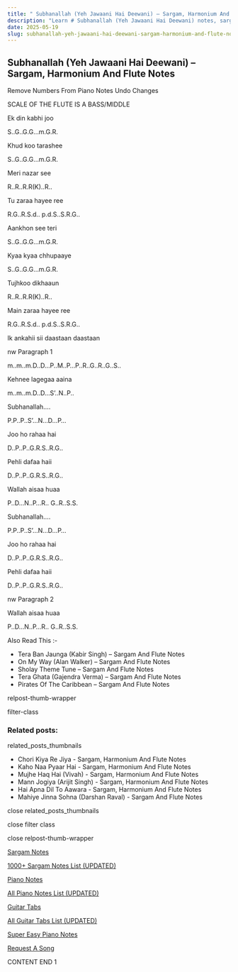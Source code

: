 ```yaml
---
title: " Subhanallah (Yeh Jawaani Hai Deewani) – Sargam, Harmonium And Flute Notes"
description: "Learn # Subhanallah (Yeh Jawaani Hai Deewani) notes, sargam, harmonium notations and flute notes. Easy step-by-step tutorial for beginners."
date: 2025-05-19
slug: subhanallah-yeh-jawaani-hai-deewani-sargam-harmonium-and-flute-notes
---
```


## Subhanallah (Yeh Jawaani Hai Deewani) – Sargam, Harmonium And Flute Notes

Remove Numbers From Piano Notes
Undo Changes

SCALE OF THE FLUTE IS A BASS/MIDDLE

Ek din kabhi joo

S..G..G.G…m.G.R.

Khud koo tarashee

S..G..G.G…m.G.R.

Meri nazar see

R..R..R.R(K)..R..

Tu zaraa hayee ree

R.G..R.S.d.. p.d.S..S.R.G..

Aankhon see teri

S..G..G.G…m.G.R.

Kyaa kyaa chhupaaye

S..G..G.G…m.G.R.

Tujhkoo dikhaaun

R..R..R.R(K)..R..

Main zaraa hayee ree

R.G..R.S.d.. p.d.S..S.R.G..

Ik ankahii sii daastaan daastaan

nw Paragraph 1

m..m..m.D..D…P..M..P…P..R..G..R..G..S..

Kehnee lagegaa aaina

m..m..m.D..D…S’..N..P..

Subhanallah….

P.P..P..S’…N…D…P…

Joo ho rahaa hai

D..P..P..G.R.S..R.G..

Pehli dafaa haii

D..P..P..G.R.S..R.G..

Wallah aisaa huaa

P..D…N..P…R.. G..R..S.S.

Subhanallah….

P.P..P..S’…N…D…P…

Joo ho rahaa hai

D..P..P..G.R.S..R.G..

Pehli dafaa haii

D..P..P..G.R.S..R.G..

nw Paragraph 2

Wallah aisaa huaa

P..D…N..P…R.. G..R..S.S.

Also Read This :-

- Tera Ban Jaunga (Kabir Singh) – Sargam And Flute Notes
- On My Way (Alan Walker) – Sargam And Flute Notes
- Sholay Theme Tune – Sargam And Flute Notes
- Tera Ghata (Gajendra Verma) – Sargam And Flute Notes
- Pirates Of The Caribbean – Sargam And Flute Notes

relpost-thumb-wrapper

filter-class

### Related posts:

related_posts_thumbnails

- Chori Kiya Re Jiya - Sargam, Harmonium And Flute Notes
- Kaho Naa Pyaar Hai - Sargam, Harmonium And Flute Notes
- Mujhe Haq Hai (Vivah) - Sargam, Harmonium And Flute Notes
- Mann Jogiya (Arijit Singh) - Sargam, Harmonium And Flute Notes
- Hai Apna Dil To Aawara - Sargam, Harmonium And Flute Notes
- Mahiye Jinna Sohna (Darshan Raval) - Sargam And Flute Notes

close related_posts_thumbnails

close filter class

close relpost-thumb-wrapper

[Sargam Notes](/sargam-notes.html)

[1000+ Sargam Notes List (UPDATED)](/all-songs-list-sargam-notes.html)

[Piano Notes](/piano-notes.html)

[All Piano Notes List (UPDATED)](/all-songs-list-piano-notes.html)

[Guitar Tabs](/guitar-tabs.html)

[All Guitar Tabs List (UPDATED)](/all-songs-list-guitar-tabs.html)

[Super Easy Piano Notes](https://studywall.in/)

[Request A Song](/request-a-song.html)

CONTENT END 1
